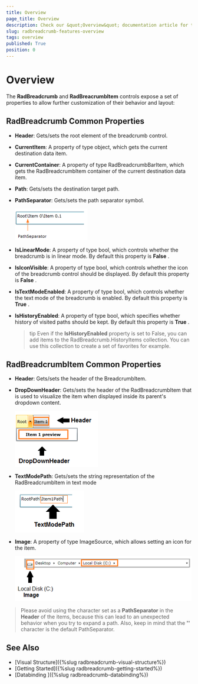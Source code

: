```yaml
---
title: Overview
page_title: Overview
description: Check our &quot;Overview&quot; documentation article for the RadBreadcrumb {{ site.framework_name }} control.
slug: radbreadcrumb-features-overview
tags: overview
published: True
position: 0
---
```


# Overview

The __RadBreadcrumb__ and __RadBreacrumbItem__ controls expose a set of properties to allow further customization of their behavior and layout:

## RadBreadcrumb Common Properties

* __Header__: Gets/sets the root element of the breadcrumb control.

* __CurrentItem__: A property of type object, which gets the current destination data item.

* __CurrentContainer__: A property of type RadBreadcrumbBarItem, which gets the RadBreadcrumbItem container of the current destination data item.

* __Path__: Gets/sets the destination target path.

* __PathSeparator__: Gets/sets the path separator symbol.

	![](images/breadcrumb_features_overview_path_separator.png)

* __IsLinearMode__: A property of type bool, which controls whether the breadcrumb is in linear mode. By default this property is __False__ .

* __IsIconVisible__: A property of type bool, which controls whether the icon of the breadcrumb control should be displayed. By default this property is __False__ .

* __IsTextModeEnabled__: A property of type bool, which controls whether the text mode of the breadcrumb is enabled. By default this property is __True__ .

* __IsHistoryEnabled__: A property of type bool, which specifies whether history of visited paths should be kept. By default this property is __True__ .

	>tip Even if the __IsHistoryEnabled__ property is set to False, you can add items to the RadBreadcrumb.HistoryItems collection. You can use this collection to create a set of favorites for example.

## RadBreadcrumbItem Common Properties

* __Header__: Gets/sets the header of the BreadcrumbItem.

* __DropDownHeader__: Gets/sets the header of the RadBreadcrumbItem that is used to visualize the item when displayed inside its parent's dropdown content.

	![](images/breadcrumb_features_overview_dropdown_header.png)

* __TextModePath__: Gets/sets the string representation of the RadBreadcrumbItem in text mode

	![](images/breadcrumb_features_overview_textmodepath.png)

* __Image__: A property of type ImageSource, which allows setting an icon for the item.

	![](images/breadcrumb_features_overview_itemimage.png)

>Please avoid using the character set as a __PathSeparator__ in the __Header__ of the items, because this can lead to an unexpected behavior when you try to expand a path. Also, keep in mind that the __'\'__ character is the default PathSeparator.
	
## See Also
 * [Visual Structure]({%slug radbreadcrumb-visual-structure%})
 * [Getting Started]({%slug radbreadcrumb-getting-started%})
 * [Databinding ]({%slug radbreadcrumb-databinding%})
